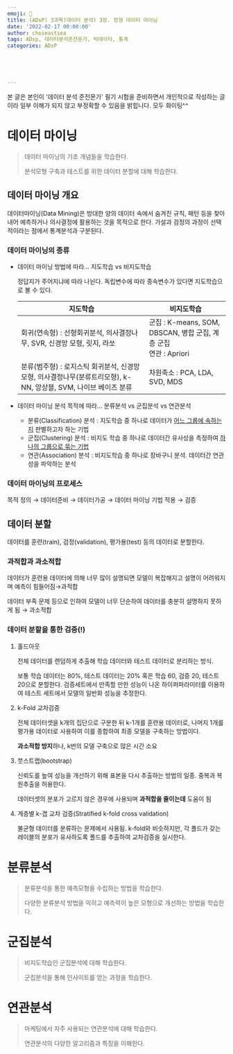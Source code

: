 ```yaml
---
emoji: 🚀
title: (ADsP) 3과목(데이터 분석) 3장. 정형 데이터 마이닝
date: '2022-02-17 00:00:00'
author: choieastsea
tags: ADsp, 데이터분석준전문가, 빅데이터, 통계
categories: ADsP





---
```


본 글은 본인이 '데이터 분석 준전문가' 필기 시험을 준비하면서 개인적으로 작성하는 글이라 일부 이해가 되지 않고 부정확할 수 있음을 밝힙니다. 모두 화이팅^^

# 데이터 마이닝

> 데이터 마이닝의 기초 개념들을 학습한다.
>
> 분석모형 구축과 테스트를 위한 데이터 분할에 대해 학습한다.

## 데이터 마이닝 개요

데이터마이닝(Data Mining)은 방대한 양의 데이터 속에서 숨겨진 규칙, 패턴 등을 찾아내어 예측하거나 의사결정에 활용하는 것을 목적으로 한다. 가설과 검정의 과정이 선택적이라는 점에서 통계분석과 구분된다.

### 데이터 마이닝의 종류

- 데이터 마이닝 방법에 따라... 지도학습 vs 비지도학습

  정답지가 주어지냐에 따라 나뉜다. 독립변수에 따라 종속변수가 있다면 지도학습으로 볼 수 있다.

  | 지도학습                                                     | 비지도학습                                                   |
  | ------------------------------------------------------------ | ------------------------------------------------------------ |
  | 회귀(연속형) : 선형회귀분석, 의사결정나무, SVR, 신경망 모형, 릿지, 라쏘 | 군집 : K-means, SOM, DBSCAN, 병합 군집, 계층 군집<br />연관 : Apriori |
  | 분류(범주형) : 로지스틱 회귀분석, 신경망 모형, 의사결정나무(분류트리모형), k-NN, 앙상블, SVM, 나이브 베이즈 분류 | 차원축소 : PCA, LDA, SVD, MDS                                |

- 데이터 마이닝 분석 목적에 따라... 분류분석 vs 군집분석 vs 연관분석

  - 분류(Classification) 분석 : 지도학습 중 하나로 데이터가 <u>어느 그룹에 속하는지</u> 판별하고자 하는 기법
  - 군집(Clustering) 분석 : 비지도 학습 중 하나로 데이터간 유사성을 측정하여 <u>하나의 그룹으로 묶는 기법</u>
  - 연관(Association) 분석 : 비지도학습 중 하나로 장바구니 분석. 데이터간 연관성을 파악하는 분석

### 데이터 마이닝의 프로세스

목적 정의 → 데이터준비 → 데이터가공 → 데이터 마이닝 기법 적용 → 검증

## 데이터 분할

데이터를 훈련(train), 검정(validation), 평가용(test) 등의 데이터로 분할한다.

### 과적합과 과소적합

데이터가 훈련용 데이터에 의해 너무 많이 설명되면 모델이 복잡해지고 설명이 어려워지며 예측이 힘들어짐→과적합

데이터 부족 문제 등으로 인하여 모델이 너무 단순하여 데이터를 충분히 설명하지 못하게 됨 → 과소적합

### 데이터 분할을 통한 검증(!)

1. 홀드아웃

   전체 데이터를 랜덤하게 추출해 학습 데이터와 테스트 데이터로 분리하는 방식.

   보통 학습 데이터는 80%, 테스트 데이터는 20% 혹은 학습 60, 검증 20, 테스트 20으로 분할한다. 검증세트에서 만족할 만한 성능이 나온 하이퍼파라미터를 이용하여 테스트 세트에서 모델의 일반화 성능을 추정한다.

2. k-Fold 교차검증

   전체 데이터셋을 k개의 집단으로 구분한 뒤 k-1개를 훈련용 데이터로, 나머지 1개를 평가용 데이터로 사용하여 이를 종합하여 최종 모델을 구축하는 방법이다. 

   **과소적합 방지**하나, k번의 모델 구축으로 많은 시간 소요

3. 붓스트랩(bootstrap)

   신뢰도를 높여 성능을 개선하기 위해 표본을 다시 추출하는 방법의 일종. 중복과 복원추출을 허용한다.

   데이터셋의 분포가 고르지 않은 경우에 사용되며 **과적합을 줄이는데** 도움이 됨

4. 계층별 k-겹 교차 검증(Stratified k-fold cross validation)

   불균형 데이터를 분류하는 문제에서 사용됨. k-fold와 비슷하지만, 각 폴드가 갖는 레이블의 분포가 유사하도록 폴드를 추출하여 교차검증을 실시한다.



# 분류분석

> 분류분석을 통한 예측모형을 수립하는 방법을 학습한다.
>
> 다양한 분류분석 방법을 익히고 예측력이 높은 모형으로 개선하는 방법을 학습한다.

# 군집분석

> 비지도학습인 군집분석에 대해 학습한다.
>
> 군집분석을 통해 인사이트를 얻는 과정을 학습한다.

# 연관분석

> 마케팅에서 자주 사용되는 연관분석에 대해 학습한다.
>
> 연관분석의 다양한 알고리즘과 특징을 이해한다.